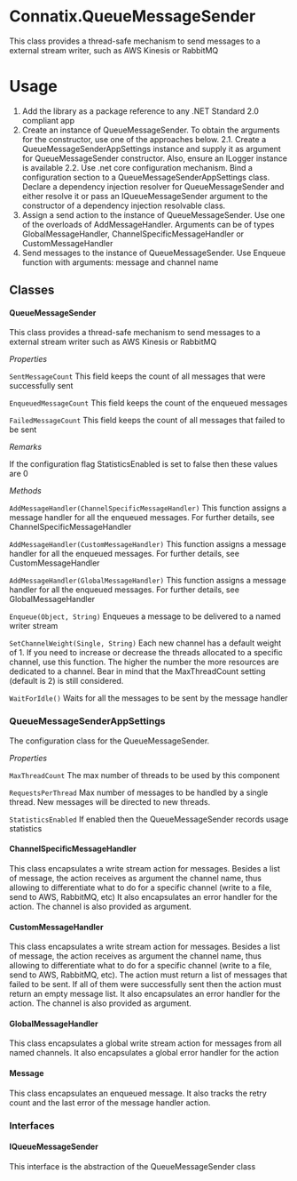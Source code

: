 # Connatix.QueueMessageSender
This class provides a thread-safe mechanism to send messages to a external stream writer, such as AWS Kinesis or RabbitMQ

# Usage
1. Add the library as a package reference to any .NET Standard 2.0 compliant app
2. Create an instance of QueueMessageSender. To obtain the arguments for the constructor, use one of the approaches below.
    2.1. Create a QueueMessageSenderAppSettings instance and supply it as argument for QueueMessageSender constructor. Also, ensure an ILogger instance is available 
    2.2. Use .net core configuration mechanism. Bind a configuration section to a QueueMessageSenderAppSettings class. Declare a dependency injection resolver for QueueMessageSender and either resolve it or pass an IQueueMessageSender argument to the constructor of a dependency injection resolvable class.
3. Assign a send action to the instance of QueueMessageSender. Use one of the overloads of AddMessageHandler. Arguments can be of types GlobalMessageHandler, ChannelSpecificMessageHandler or CustomMessageHandler
4. Send messages to the instance of QueueMessageSender. Use Enqueue function with arguments: message and channel name



## Classes

#### QueueMessageSender

This class provides a thread-safe mechanism to send messages to a external stream writer such as AWS Kinesis or RabbitMQ

_Properties_

`SentMessageCount` This field keeps the count of all messages that were successfully sent

`EnqueuedMessageCount` This field keeps the count of the enqueued messages

`FailedMessageCount` This field keeps the count of all messages that failed to be sent

_Remarks_

If the configuration flag StatisticsEnabled is set to false then these values are 0

_Methods_

`AddMessageHandler(ChannelSpecificMessageHandler)` This function assigns a message handler for all the enqueued messages. For further details, see ChannelSpecificMessageHandler

`AddMessageHandler(CustomMessageHandler)` This function assigns a message handler for all the enqueued messages. For further details, see CustomMessageHandler

`AddMessageHandler(GlobalMessageHandler)` This function assigns a message handler for all the enqueued messages. For further details, see GlobalMessageHandler

`Enqueue(Object, String)` Enqueues a message to be delivered to a named writer stream

`SetChannelWeight(Single, String)` Each new channel has a default weight of 1. If you need to increase or decrease the threads allocated to a specific channel, use this function. The higher the number the more resources are dedicated to a channel. Bear in mind that the MaxThreadCount setting (default is 2) is still considered.

`WaitForIdle()` Waits for all the messages to be sent by the message handler

### QueueMessageSenderAppSettings

The configuration class for the QueueMessageSender.

_Properties_

`MaxThreadCount` The max number of threads to be used by this component

`RequestsPerThread` Max number of messages to be handled by a single thread. New messages will be directed to new threads.

`StatisticsEnabled` If enabled then the QueueMessageSender records usage statistics


#### ChannelSpecificMessageHandler

This class encapsulates a write stream action for messages. Besides a list of message, the action receives as argument the channel name, thus allowing to differentiate what to do for a specific channel (write to a file, send to AWS, RabbitMQ, etc) It also encapsulates an error handler for the action. The channel is also provided as argument.

#### CustomMessageHandler

This class encapsulates a write stream action for messages. Besides a list of message, the action receives as argument the channel name, thus allowing to differentiate what to do for a specific channel (write to a file, send to AWS, RabbitMQ, etc). The action must return a list of messages that failed to be sent. If all of them were successfully sent then the action must return an empty message list. It also encapsulates an error handler for the action. The channel is also provided as argument.

#### GlobalMessageHandler

This class encapsulates a global write stream action for messages from all named channels. It also encapsulates a global error handler for the action

#### Message

This class encapsulates an enqueued message. It also tracks the retry count and the last error of the message handler action.


### Interfaces


#### IQueueMessageSender

This interface is the abstraction of the QueueMessageSender class
